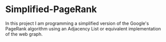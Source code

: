 # Simplified-PageRank
In this project I am programming a simplified version of the Google's PageRank algorithm using an Adjacency List or equivalent implementation of the web graph.
